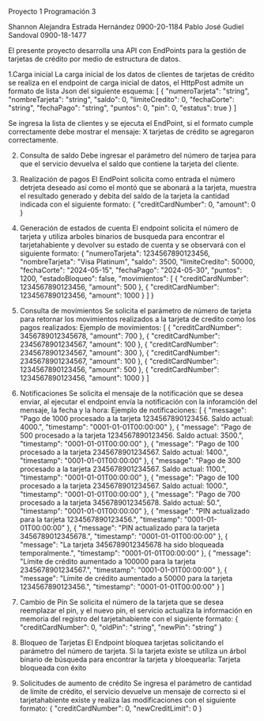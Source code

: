 Proyecto 1 Programación 3

Shannon Alejandra Estrada Hernández 0900-20-1184
Pablo José Gudiel Sandoval 0900-18-1477

El presente proyecto desarrolla una API con EndPoints para la gestión de tarjetas de crédito por medio de estructura de datos.

1.Carga inicial
La carga inicial de los datos de clientes de tarjetas de crédito se realiza en el endpoint de carga inicial de datos, el HttpPost admite un formato de lista Json del siguiente esquema:
[
  {
    "numeroTarjeta": "string",
    "nombreTarjeta": "string",
    "saldo": 0,
    "limiteCredito": 0,
    "fechaCorte": "string",
    "fechaPago": "string",
    "puntos": 0,
    "pin": 0,
    "estatus": true
  }
]

Se ingresa la lista de clientes y se ejecuta el EndPoint, si el formato cumple correctamente debe mostrar el mensaje: X tarjetas de crédito se agregaron correctamente.

2. Consulta de saldo
Debe ingresar el parámetro del número de tarjea para que el servicio devuelva el saldo que contiene la tarjeta del cliente.

3. Realización de pagos
El EndPoint solicita como entrada el número detrjeta deseado así como el montó que se abonará a la tarjeta, muestra el resultado generado y debita del saldo de la tarjeta la cantidad indicada con el siguiente formato:
{
  "creditCardNumber": 0,
  "amount": 0
}

4. Generación de estados de cuenta
El endpoint solicita el número de tarjeta y utiliza arboles binarios de busqueda para encontrar el tarjetahabiente y devolver su estado de cuenta y se observará con el siguiente formato:
{
  "numeroTarjeta": 1234567890123456,
  "nombreTarjeta": "Visa Platinum",
  "saldo": 3500,
  "limiteCredito": 50000,
  "fechaCorte": "2024-05-15",
  "fechaPago": "2024-05-30",
  "puntos": 1200,
  "estadoBloqueo": false,
  "movimientos": [
    {
      "creditCardNumber": 1234567890123456,
      "amount": 500
    },
    {
      "creditCardNumber": 1234567890123456,
      "amount": 1000
    }
  ]
}

5. Consulta de movimientos
Se solicita el parámetro de número de tarjeta para retornar los movimientos realizados a la tarjeta de credito como los pagos realizados:
Ejemplo de movimientos:
[
  {
    "creditCardNumber": 3456789012345678,
    "amount": 700
  },
  {
    "creditCardNumber": 2345678901234567,
    "amount": 100
  },
  {
    "creditCardNumber": 2345678901234567,
    "amount": 300
  },
  {
    "creditCardNumber": 2345678901234567,
    "amount": 100
  },
  {
    "creditCardNumber": 1234567890123456,
    "amount": 500
  },
  {
    "creditCardNumber": 1234567890123456,
    "amount": 1000
  }
]

6. Notificaciones
Se solicita el mensaje de la notificación que se desea enviar, al ejecutar el endpoint envía la notificación con la inforamción del mensaje, la fecha y la hora:
Ejemplo de notificaciones:
[
  {
    "message": "Pago de 1000 procesado a la tarjeta 1234567890123456. Saldo actual: 4000.",
    "timestamp": "0001-01-01T00:00:00"
  },
  {
    "message": "Pago de 500 procesado a la tarjeta 1234567890123456. Saldo actual: 3500.",
    "timestamp": "0001-01-01T00:00:00"
  },
  {
    "message": "Pago de 100 procesado a la tarjeta 2345678901234567. Saldo actual: 1400.",
    "timestamp": "0001-01-01T00:00:00"
  },
  {
    "message": "Pago de 300 procesado a la tarjeta 2345678901234567. Saldo actual: 1100.",
    "timestamp": "0001-01-01T00:00:00"
  },
  {
    "message": "Pago de 100 procesado a la tarjeta 2345678901234567. Saldo actual: 1000.",
    "timestamp": "0001-01-01T00:00:00"
  },
  {
    "message": "Pago de 700 procesado a la tarjeta 3456789012345678. Saldo actual: 50.",
    "timestamp": "0001-01-01T00:00:00"
  },
  {
    "message": "PIN actualizado para la tarjeta 1234567890123456.",
    "timestamp": "0001-01-01T00:00:00"
  },
  {
    "message": "PIN actualizado para la tarjeta 3456789012345678.",
    "timestamp": "0001-01-01T00:00:00"
  },
  {
    "message": "La tarjeta 3456789012345678 ha sido bloqueada temporalmente.",
    "timestamp": "0001-01-01T00:00:00"
  },
  {
    "message": "Límite de crédito aumentado a 100000 para la tarjeta 2345678901234567.",
    "timestamp": "0001-01-01T00:00:00"
  },
  {
    "message": "Límite de crédito aumentado a 50000 para la tarjeta 1234567890123456.",
    "timestamp": "0001-01-01T00:00:00"
  }
]

7. Cambio de Pin
Se solicita el número de la tarjeta que se desea reemplazar el pin, y el nuevo pin, el servicio actualiza la información en memoria del registro del tarjetahabiente con el siguiente formato:
{
  "creditCardNumber": 0,
  "oldPin": "string",
  "newPin": "string"
}

8. Bloqueo de Tarjetas
El Endpoint bloquea tarjetas solicitando el parámetro del número de tarjeta.
Si la tarjeta existe se utiliza un árbol binario de búsqueda para encontrar la tarjeta y bloequearla:
Tarjeta bloqueada con éxito

9. Solicitudes de aumento de crédito
Se ingresa el parámetro de cantidad de límite de crédito, el servicio devuelve un mensaje de correcto si el tarjetahabiente existe y realiza las modificaciones con el siguiente formato:
{
  "creditCardNumber": 0,
  "newCreditLimit": 0
}
